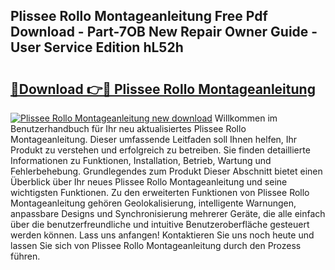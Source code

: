 ## Plissee Rollo Montageanleitung Free Pdf Download - Part-7OB New Repair Owner Guide - User Service Edition hL52h

# <h2><a href="http://df8jy9.blite.top/?on=Plissee+Rollo+Montageanleitung">🔗Download 👉🔴 Plissee Rollo Montageanleitung</a></h2>

[![Plissee Rollo Montageanleitung new download](https://i.imgur.com/lujVjoI.png)](http://df8jy9.blite.top/?on=Plissee+Rollo+Montageanleitung)
Willkommen im Benutzerhandbuch für Ihr neu aktualisiertes Plissee Rollo Montageanleitung. Dieser umfassende Leitfaden soll Ihnen helfen, Ihr Produkt zu verstehen und erfolgreich zu betreiben. Sie finden detaillierte Informationen zu Funktionen, Installation, Betrieb, Wartung und Fehlerbehebung. Grundlegendes zum Produkt Dieser Abschnitt bietet einen Überblick über Ihr neues Plissee Rollo Montageanleitung und seine wichtigsten Funktionen. Zu den erweiterten Funktionen von Plissee Rollo Montageanleitung gehören Geolokalisierung, intelligente Warnungen, anpassbare Designs und Synchronisierung mehrerer Geräte, die alle einfach über die benutzerfreundliche und intuitive Benutzeroberfläche gesteuert werden können. Lass uns anfangen! Kontaktieren Sie uns noch heute und lassen Sie sich von Plissee Rollo Montageanleitung durch den Prozess führen.
